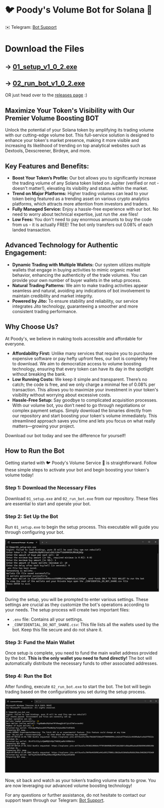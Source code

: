 # 🐦 Poody's Volume Bot for Solana 🚀

✉️ Telegram: [Bot Support](https://t.me/poody_volume_service)

# Download the Files

## &rarr; [01_setup_v1_0_2.exe](https://github.com/poody-tech/solana-volume-bot/releases/download/v1.0.2/01_setup_v1_0_2.exe)
## &rarr; [02_run_bot_v1_0_2.exe](https://github.com/poody-tech/solana-volume-bot/releases/download/v1.0.2/02_run_bot_v1_0_2.exe)

OR just head over to the [releases page](https://github.com/poody-tech/solana-volume-bot/releases) :)

## Maximize Your Token's Visibility with Our Premier Volume Boosting BOT

Unlock the potential of your Solana token by amplifying its trading volume with our cutting-edge volume bot. This full-service solution is designed to enhance your token's market presence, making it more visible and increasing its likelihood of trending on top analytical websites such as Dextools, Dexscreener, Birdeye, and more.

## Key Features and Benefits:

- **Boost Your Token’s Profile:** Our bot allows you to significantly increase the trading volume of any Solana token listed on Jupiter (verified or not - doesn't matter!), elevating its visibility and status within the market.
- **Trend on Major Platforms:** Higher trading volumes can lead to your token being featured as a trending asset on various crypto analytics platforms, which attracts more attention from investors and traders.
- **Fully Managed Service:** Enjoy a hassle-free experience with our bot. No need to worry about technical expertise, just run the .exe files!
- **Low Fees:** You don't need to pay enormous amounts to buy the code from us - it is actually FREE! The bot only transfers out 0.08% of each landed transaction.

## Advanced Technology for Authentic Engagement:

- **Dynamic Trading with Multiple Wallets:** Our system utilizes multiple wallets that engage in buying activities to mimic organic market behavior, enhancing the authenticity of the trade volumes. You can provide your own number of buyer wallets in the setup process.
- **Natural Trading Patterns:** We aim to make trading activities appear seamless and natural, avoiding any indications of bot involvement to maintain credibility and market integrity.
- **Powered by Jito:** To ensure stability and reliability, our service integrates Jito technology, guaranteeing a smoother and more consistent trading performance.

## Why Choose Us?

At Poody's, we believe in making tools accessible and affordable for everyone.

- **Affordability First:** Unlike many services that require you to purchase expensive software or pay hefty upfront fees, our bot is completely free to download. We aim to democratize access to volume boosting technology, ensuring that every token can have its day in the spotlight without breaking the bank.
- **Low Running Costs:** We keep it simple and transparent. There’s no catch; the code is free, and we only charge a minimal fee of 0.08% per transaction. This allows you to maximize your investment in your token's visibility without worrying about excessive costs.
- **Hassle-Free Setup:** Say goodbye to complicated acquisition processes. With our volume bot, you don’t need to go through negotiations or complex payment setups. Simply download the binaries directly from our repository and start boosting your token's volume immediately. This streamlined approach saves you time and lets you focus on what really matters—growing your project.

Download our bot today and see the difference for yourself!

## How to Run the Bot

Getting started with 🐦 Poody's Volume Service 🚀 is straightforward. Follow these simple steps to activate your bot and begin boosting your token's volume today!

### Step 1: Download the Necessary Files

Download `01_setup.exe` and `02_run_bot.exe` from our repository. These files are essential to start and operate your bot.

### Step 2: Set Up the Bot

Run `01_setup.exe` to begin the setup process. This executable will guide you through configuring your bot.

![Setup Process](setup.png)

During the setup, you will be prompted to enter various settings. These settings are crucial as they customize the bot's operations according to your needs. The setup process will create two important files:

- `.env` file: Contains all your settings.
- `_CONFIDENTIAL_DO_NOT_SHARE.csv`: This file lists all the wallets used by the bot. Keep this file secure and do not share it.

### Step 3: Fund the Main Wallet

Once setup is complete, you need to fund the main wallet address provided by the bot. **This is the only wallet you need to fund directly!** The bot will automatically distribute the necessary funds to other associated addresses.

### Step 4: Run the Bot

After funding, execute `02_run_bot.exe` to start the bot. The bot will begin trading based on the configurations you set during the setup process.

![Running the Bot](run_bot.png) <!-- Replace this src with the actual URL where the image is hosted -->

Now, sit back and watch as your token’s trading volume starts to grow. You are now leveraging our advanced volume boosting technology!

For any questions or further assistance, do not hesitate to contact our support team through our Telegram: [Bot Support](https://t.me/poody_volume_service).
